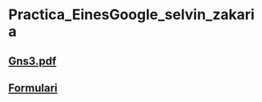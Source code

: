 # Practica_EinesGoogle_selvin_zakaria

## [Gns3.pdf](https://github.com/user-attachments/files/22970117/Gns3.pdf)
## [Formulari](https://docs.google.com/forms/d/e/1FAIpQLSf2Z4G-kztURi3jwJbaOyU89QSA3OPsx2u346Q45P3nb3SApA/viewform?usp=header)
